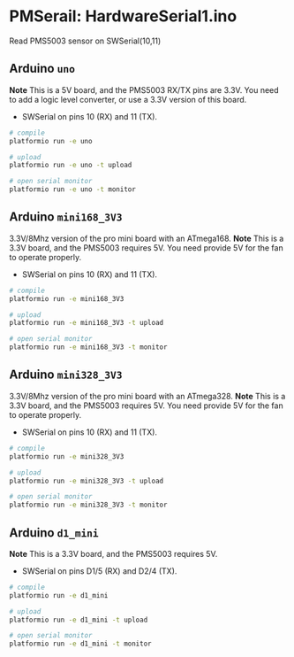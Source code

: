 # PMSerail: HardwareSerial1.ino

Read PMS5003 sensor on SWSerial(10,11)

## Arduino `uno`

**Note** This is a 5V board, and the PMS5003 RX/TX pins are 3.3V.
You need to add a logic level converter, or use a 3.3V version of this board.

- SWSerial on pins 10 (RX) and 11 (TX).

```bash
# compile
platformio run -e uno

# upload
platformio run -e uno -t upload

# open serial monitor
platformio run -e uno -t monitor
```

## Arduino `mini168_3V3`

3.3V/8Mhz version of the pro mini board with an ATmega168.
**Note** This is a 3.3V board, and the PMS5003 requires 5V.
You need provide 5V for the fan to operate properly.

- SWSerial on pins 10 (RX) and 11 (TX).

```bash
# compile
platformio run -e mini168_3V3

# upload
platformio run -e mini168_3V3 -t upload

# open serial monitor
platformio run -e mini168_3V3 -t monitor
```

## Arduino `mini328_3V3`

3.3V/8Mhz version of the pro mini board with an ATmega328.
**Note** This is a 3.3V board, and the PMS5003 requires 5V.
You need provide 5V for the fan to operate properly.

- SWSerial on pins 10 (RX) and 11 (TX).

```bash
# compile
platformio run -e mini328_3V3

# upload
platformio run -e mini328_3V3 -t upload

# open serial monitor
platformio run -e mini328_3V3 -t monitor
```

## Arduino `d1_mini`

**Note** This is a 3.3V board, and the PMS5003 requires 5V.
- SWSerial on pins D1/5 (RX) and D2/4 (TX).

```bash
# compile
platformio run -e d1_mini

# upload
platformio run -e d1_mini -t upload

# open serial monitor
platformio run -e d1_mini -t monitor
```
